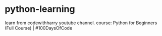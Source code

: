 # python-learning
learn from codewithharry youtube channel. 
course: Python for Beginners (Full Course) | #100DaysOfCode
